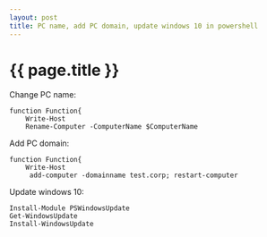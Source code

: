 ```yaml
---
layout: post
title: PC name, add PC domain, update windows 10 in powershell
---
```


{{ page.title }}
================

<link href="css/blackboard.css" rel="stylesheet">

Change PC name:

<pre><code>function Function{
    Write-Host
    Rename-Computer -ComputerName $ComputerName
</code></pre>


Add PC domain:

<pre><code>function Function{
    Write-Host
     add-computer -domainname test.corp; restart-computer
</code></pre>


Update windows 10:

<pre><code>Install-Module PSWindowsUpdate
Get-WindowsUpdate
Install-WindowsUpdate
</code></pre>
